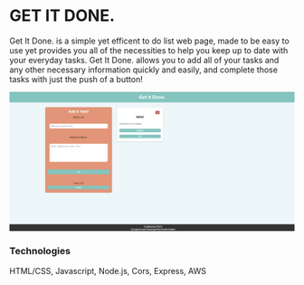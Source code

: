 # GET IT DONE.

Get It Done. is a simple yet efficent to do list web page, made to be easy to use yet provides you all of the necessities to help you keep up to date with your everyday tasks. Get It Done. allows you to add all of your tasks and any other necessary information quickly and easily, and complete those tasks with just the push of a button!

![Alt text](img/todoproject.png)

### Technologies

HTML/CSS, Javascript, Node.js, Cors, Express, AWS
